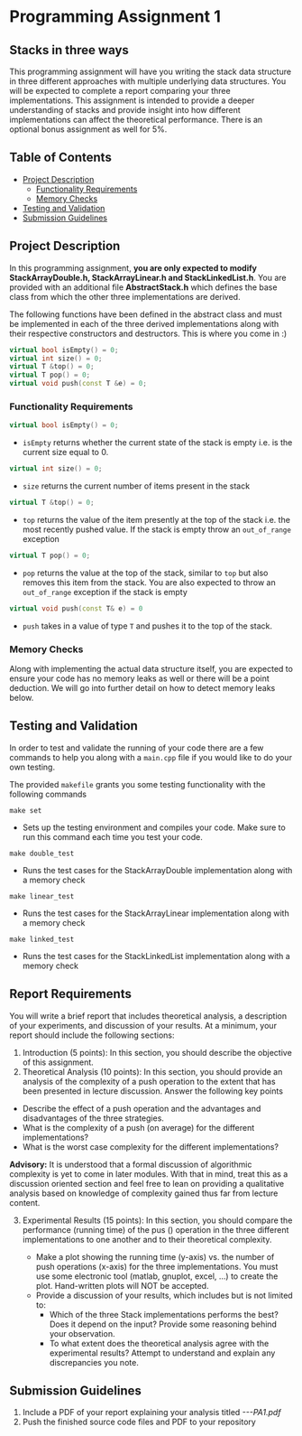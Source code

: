 # Programming Assignment 1
## Stacks in three ways

This programming assignment will have you writing the stack data structure in three different approaches with multiple underlying data structures. You will be expected to complete a report comparing your three implementations. This assignment is intended to provide a deeper understanding of stacks and provide insight into how different implementations can affect the theoretical performance. There is an optional bonus assignment as well for 5%.

## Table of Contents

- [Project Description](#project-description)
  - [Functionality Requirements](#functionality-requirements)
  - [Memory Checks](#memory-checks)
- [Testing and Validation](#testing-and-validation)
- [Submission Guidelines](#submission-guidelines)

## Project Description

In this programming assignment, **you are only expected to modify StackArrayDouble.h, StackArrayLinear.h and StackLinkedList.h**. You are provided with an additional file **AbstractStack.h** which defines the base class from which the other three implementations are derived.

The following functions have been defined in the abstract class and must be implemented in each of the three derived implementations along with their respective constructors and destructors. This is where you come in :)

```cpp
virtual bool isEmpty() = 0;
virtual int size() = 0;
virtual T &top() = 0;
virtual T pop() = 0;
virtual void push(const T &e) = 0;
```

### Functionality Requirements 

```cpp
virtual bool isEmpty() = 0;
```
* `isEmpty` returns whether the current state of the stack is empty i.e. is the current size equal to 0.

```cpp
virtual int size() = 0;
```
* `size` returns the current number of items present in the stack

```cpp
virtual T &top() = 0;
```
* `top` returns the value of the item presently at the top of the stack i.e. the most recently pushed value. If the stack is empty throw an `out_of_range` exception

```cpp
virtual T pop() = 0;
```
* `pop` returns the value at the top of the stack, similar to `top` but also removes this item from the stack. You are also expected to throw an `out_of_range` exception if the stack is empty

```cpp
virtual void push(const T& e) = 0
```
* `push` takes in a value of type `T` and pushes it to the top of the stack.

### Memory Checks

Along with implementing the actual data structure itself, you are expected to ensure your code has no memory leaks as well or there will be a point deduction. We will go into further detail on how to detect memory leaks below.

## Testing and Validation

In order to test and validate the running of your code there are a few commands to help you along with a `main.cpp` file if you would like to do your own testing. 

The provided `makefile` grants you some testing functionality with the following commands

`make set` 
* Sets up the testing environment and compiles your code. Make sure to run this command each time you test your code.

`make double_test`
* Runs the test cases for the StackArrayDouble implementation along with a memory check

`make linear_test`
* Runs the test cases for the StackArrayLinear implementation along with a memory check

`make linked_test`
* Runs the test cases for the StackLinkedList implementation along with a memory check

## Report Requirements

You will write a brief report that includes theoretical analysis, a
description of your experiments, and discussion of your results. At
a minimum, your report should include the following sections:
1. Introduction (5 points): In this section, you should describe the objective of this assignment.
2. Theoretical Analysis (10 points): In this section, you should provide an analysis of the complexity of a push operation to the extent that has been presented in lecture discussion. Answer the following key points
* Describe the effect of a push operation and the advantages and disadvantages of the three strategies. 
* What is the complexity of a push (on average) for the different implementations? 
* What is the worst case complexity for the different implementations?

**Advisory:** It is understood that a formal discussion of
algorithmic complexity is yet to come in later modules. With that in mind, treat this as a discussion oriented section and feel free to lean on providing a qualitative analysis based on knowledge of complexity gained thus far from lecture content.

3. Experimental Results (15 points): In this section, you should compare the performance (running time) of the pus () operation in the three different implementations to one another and to their theoretical complexity.

    * Make a plot showing the running time (y-axis) vs. the
number of push operations (x-axis) for the three
implementations. You must use some electronic tool
(matlab, gnuplot, excel, ...) to create the plot.
Hand-written plots will NOT be accepted.
    * Provide a discussion of your results, which includes but is not limited to:
        * Which of the three Stack implementations performs the best? Does it depend on the input? Provide some reasoning behind your observation.
        * To what extent does the theoretical analysis agree with the experimental results? Attempt to understand and explain any discrepancies you note.

## Submission Guidelines

1. Include a PDF of your report explaining your analysis titled *<FirstName>-<LastName>-<UIN>-PA1.pdf*
2. Push the finished source code files and PDF to your repository
